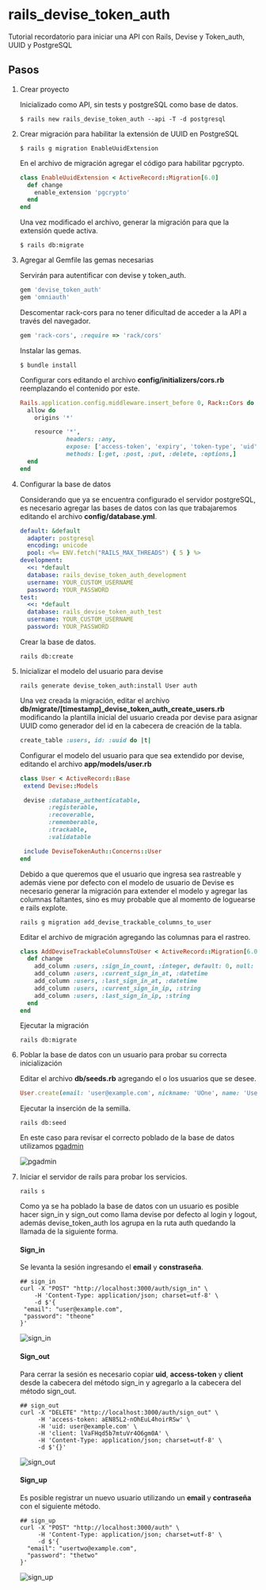 # rails_devise_token_auth

Tutorial recordatorio para iniciar una API con Rails, Devise y Token_auth, UUID y PostgreSQL

## Pasos

1. Crear proyecto

    Inicializado como API, sin tests y postgreSQL como base de datos.

    `$ rails new rails_devise_token_auth --api -T -d postgresql`


2. Crear migración para habilitar la extensión de UUID en PostgreSQL

   `$ rails g migration EnableUuidExtension`

   En el archivo de migración agregar el código para habilitar pgcrypto.
    
   ```ruby
   class EnableUuidExtension < ActiveRecord::Migration[6.0]
     def change
       enable_extension 'pgcrypto'
     end
   end 
   ```
   Una vez modificado el archivo, generar la migración para que la extensión quede activa.
   
   `$ rails db:migrate`


3. Agregar al Gemfile las gemas necesarias

    Servirán para autentificar con devise y token_auth.

    ```ruby
    gem 'devise_token_auth'
    gem 'omniauth'
    ```
    Descomentar rack-cors para no tener dificultad de acceder a la API a través del navegador.

    ```ruby
    gem 'rack-cors', :require => 'rack/cors'
    ```

    Instalar las gemas.
    
    `$ bundle install`
    
    Configurar cors editando el archivo **config/initializers/cors.rb**
    reemplazando el contenido por este.
    
    ```ruby
    Rails.application.config.middleware.insert_before 0, Rack::Cors do
      allow do
        origins '*'
    
        resource '*',
                 headers: :any,
                 expose: ['access-token', 'expiry', 'token-type', 'uid', 'client'],
                 methods: [:get, :post, :put, :delete, :options,]
      end
    end
    ```


4. Configurar la base de datos

    Considerando que ya se encuentra configurado el servidor postgreSQL, es necesario agregar las bases de datos con
    las que trabajaremos editando el archivo **config/database.yml**.
    
   ```yaml
   default: &default
     adapter: postgresql
     encoding: unicode
     pool: <%= ENV.fetch("RAILS_MAX_THREADS") { 5 } %>
   development:
     <<: *default
     database: rails_devise_token_auth_development
     username: YOUR_CUSTOM_USERNAME
     password: YOUR_PASSWORD
   test:
     <<: *default
     database: rails_devise_token_auth_test
     username: YOUR_CUSTOM_USERNAME
     password: YOUR_PASSWORD
   ```
   
   Crear la base de datos.
   
   `rails db:create`
    
    
5. Inicializar el modelo del usuario para devise

    `rails generate devise_token_auth:install User auth`
    
    Una vez creada la migración, editar el archivo **db/migrate/[timestamp]_devise_token_auth_create_users.rb**
    modificando la plantilla inicial del usuario creada por devise para asignar UUID como generador del id en la
    cabecera de creación de la tabla.
    
    ```ruby
    create_table :users, id: :uuid do |t|
    ```
    
    Configurar el modelo del usuario para que sea extendido por devise, editando el archivo **app/models/user.rb**
    
    ```ruby
    class User < ActiveRecord::Base
     extend Devise::Models
    
     devise :database_authenticatable,
            :registerable,
            :recoverable,
            :rememberable,
            :trackable,
            :validatable
    
     include DeviseTokenAuth::Concerns::User
    end
    ```

    Debido a que queremos que el usuario que ingresa sea rastreable y además viene por defecto con el modelo de usuario
    de Devise es necesario generar la migración para extender el modelo y agregar las columnas faltantes, sino es muy
    probable que al momento de loguearse e rails explote.
    
    `rails g migration add_devise_trackable_columns_to_user`
    
    Editar el archivo de migración agregando las columnas para el rastreo.
    
    ```ruby
    class AddDeviseTrackableColumnsToUser < ActiveRecord::Migration[6.0]
      def change
        add_column :users, :sign_in_count, :integer, default: 0, null: false
        add_column :users, :current_sign_in_at, :datetime
        add_column :users, :last_sign_in_at, :datetime
        add_column :users, :current_sign_in_ip, :string
        add_column :users, :last_sign_in_ip, :string
      end
    end
    ```
   
    Ejecutar la migración
    
    `rails db:migrate`

   
6. Poblar la base de datos con un usuario para probar su correcta inicialización

    Editar el archivo **db/seeds.rb** agregando el o los usuarios que se desee.
    
    ```ruby
    User.create(email: 'user@example.com', nickname: 'UOne', name: 'User One', password: "theone")
    ```
    
    Ejecutar la inserción de la semilla.
    
    `rails db:seed`
    
    En este caso para revisar el correcto poblado de la base de datos utilizamos [pgadmin](https://www.pgadmin.org)
    
    ![pgadmin](doc/images/pgadmin.png)
    

6. Iniciar el servidor de rails para probar los servicios.

    `rails s`
    
    Como ya se ha poblado la base de datos con un usuario es posible hacer sign_in y sign_out como llama devise
    por defecto al login y logout, además devise_token_auth los agrupa en la ruta auth quedando la llamada de la
    siguiente forma.

    #### Sign_in 
    Se levanta la sesión ingresando el **email** y **constraseña**. 
    
    ```shell script
   ## sign_in
   curl -X "POST" "http://localhost:3000/auth/sign_in" \
        -H 'Content-Type: application/json; charset=utf-8' \
        -d $'{
     "email": "user@example.com",
     "password": "theone"
   }'
    ```
   ![sign_in](doc/images/sign_in.png)
   
   #### Sign_out
   Para cerrar la sesión es necesario copiar **uid**, **access-token** y **client** desde la cabecera del método sign_in
   y agregarlo a la cabecera del método sign_out.
   
   ```shell script
   ## sign_out
   curl -X "DELETE" "http://localhost:3000/auth/sign_out" \
        -H 'access-token: aEN85L2-nOhEuL4hoirRSw' \
        -H 'uid: user@example.com' \
        -H 'client: lVaFHqd5b7mtuVr4O6gm0A' \
        -H 'Content-Type: application/json; charset=utf-8' \
        -d $'{}'
   ```
   ![sign_out](doc/images/sign_out.png)
   
   #### Sign_up
   Es posible registrar un nuevo usuario utilizando un **email** y **contraseña** con el siguiente método.
   
   ```shell script
   ## sign_up
   curl -X "POST" "http://localhost:3000/auth" \
        -H 'Content-Type: application/json; charset=utf-8' \
        -d $'{
     "email": "usertwo@example.com",
     "password": "thetwo"
   }'
   ```
   ![sign_up](doc/images/sign_up.png)
   
   